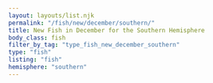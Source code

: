 ```yaml
---
layout: layouts/list.njk
permalink: "/fish/new/december/southern/"
title: New Fish in December for the Southern Hemisphere
body_class: fish
filter_by_tag: "type_fish_new_december_southern"
type: "fish"
listing: "fish"
hemisphere: "southern"
---
```

